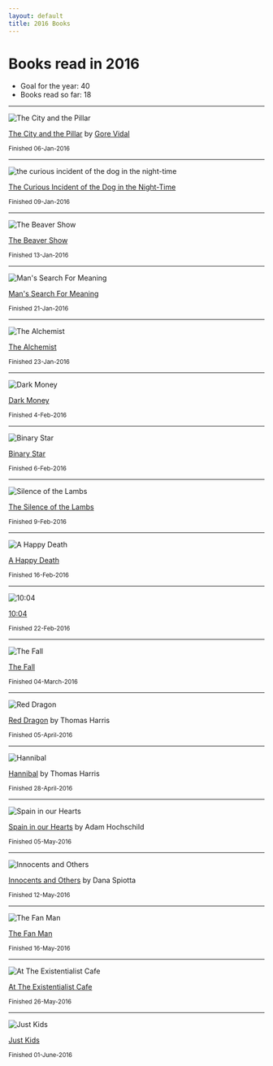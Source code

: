 ```yaml
---
layout: default
title: 2016 Books
---
```


# Books read in 2016

* Goal for the year: 40
* Books read so far: 18

---


![The City and the Pillar](/i/City_and_the_Pillar.JPG)

[The City and the Pillar](https://en.wikipedia.org/wiki/The_City_and_the_Pillar) by [Gore Vidal](https://en.wikipedia.org/wiki/Gore_Vidal)

<small>Finished 06-Jan-2016</small>

---

![the curious incident of the dog in the night-time](/i/curiousincident.jpg)

[The Curious Incident of the Dog in the Night-Time](https://en.wikipedia.org/wiki/The_Curious_Incident_of_the_Dog_in_the_Night-Time)

<small>Finished 09-Jan-2016</small>

---

![The Beaver Show](/i/beavershow.jpg)

[The Beaver Show](http://www.amazon.com/dp/B019O2L396?ref_=pe_2427780_160035660)

<small>Finished 13-Jan-2016</small>

---

![Man's Search For Meaning](/i/searchformeaning.jpg)

[Man's Search For Meaning](https://en.wikipedia.org/wiki/Man%27s_Search_for_Meaning)

<small>Finished 21-Jan-2016</small>

---

![The Alchemist](/i/alchemist.jpg)

[The Alchemist](https://en.wikipedia.org/wiki/The_Alchemist_(novel))

<small>Finished 23-Jan-2016</small>

---

![Dark Money](/i/darkmoney.jpg)

[Dark Money](http://www.amazon.com/Dark-Money-History-Billionaires-Radical/dp/0385535597)

<small>Finished 4-Feb-2016</small>

---

![Binary Star](/i/binarystar.jpg)

[Binary Star](http://twodollarradio.com/products/binary-star)

<small>Finished 6-Feb-2016</small>

---

![Silence of the Lambs](/i/silencelambs.jpg)

[The Silence of the Lambs](https://en.wikipedia.org/wiki/The_Silence_of_the_Lambs_(novel))

<small>Finished 9-Feb-2016</small>

---

![A Happy Death](/i/ahappydeath.jpeg)

[A Happy Death](https://en.wikipedia.org/wiki/A_Happy_Death)

<small>Finished 16-Feb-2016</small>

---

![10:04](/i/1004.jpeg)

[10:04](http://www.npr.org/2014/09/03/345107284/10-04-a-strange-spectacular-novel-connecting-several-plotlines)

<small>Finished 22-Feb-2016</small>

---

![The Fall](/i/thefall.jpg)

[The Fall](https://en.wikipedia.org/wiki/The_Fall_(Camus_novel))

<small>Finished 04-March-2016</small>

---

![Red Dragon](/i/reddragon.jpg)

[Red Dragon](https://en.wikipedia.org/wiki/Red_Dragon_(novel)) by Thomas Harris

<small>Finished 05-April-2016</small>

---

![Hannibal](/i/hannibal.jpg)

[Hannibal](https://en.wikipedia.org/wiki/Hannibal_(Harris_novel)) by Thomas Harris

<small>Finished 28-April-2016</small>

---

![Spain in our Hearts](/i/spaininourhearts.jpg)

[Spain in our Hearts](http://www.nytimes.com/2016/04/03/books/review/spain-in-our-hearts-by-adam-hochschild.html?_r=0) by Adam Hochschild

<small>Finished 05-May-2016</small>

---

![Innocents and Others](/i/innocentsandothers.jpg)

[Innocents and Others](http://books.simonandschuster.com/Innocents-and-Others/Dana-Spiotta/9781501122729) by Dana Spiotta

<small>Finished 12-May-2016</small>

---

![The Fan Man](/i/fanman.jpg)

[The Fan Man](https://en.wikipedia.org/wiki/The_Fan_Man)

<small>Finished 16-May-2016</small>

---

![At The Existentialist Cafe](/i/existentialist.jpg)

[At The Existentialist Cafe](http://www.otherpress.com/books/at-the-existentialist-cafe/)

<small>Finished 26-May-2016</small>

---

![Just Kids](/i/justkids.jpg)

[Just Kids](https://en.wikipedia.org/wiki/Just_Kids)

<small>Finished 01-June-2016</small>